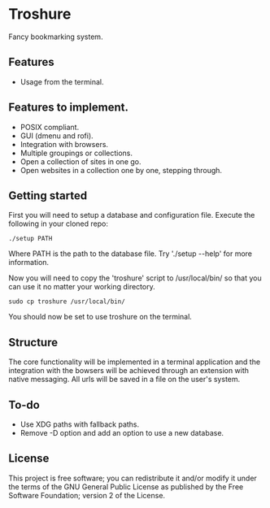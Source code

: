 # Troshure
Fancy bookmarking system.

## Features
* Usage from the terminal.

## Features to implement.
* POSIX compliant.
* GUI (dmenu and rofi).
* Integration with browsers.
* Multiple groupings or collections.
* Open a collection of sites in one go.
* Open websites in a collection one by one, stepping through.

## Getting started
First you will need to setup a database and configuration file. Execute the following in your cloned repo:
```{BASH}
./setup PATH
```
Where PATH is the path to the database file.
Try './setup --help' for more information.

Now you will need to copy the 'troshure' script to /usr/local/bin/ so that you can use it no matter your working directory.
```{BASH}
sudo cp troshure /usr/local/bin/
```
You should now be set to use troshure on the terminal.

## Structure
The core functionality will be implemented in a terminal application and the integration with the bowsers will be achieved through an extension with native messaging.
All urls will be saved in a file on the user's system.

## To-do
* Use XDG paths with fallback paths.
* Remove -D option and add an option to use a new database.

## License
This project is free software; you can redistribute it and/or modify it under the terms of the GNU General Public License as published by the Free Software Foundation; version 2 of the License.
